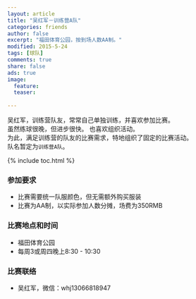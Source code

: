 ```yaml
---
layout: article
title: "吴红军－训练营A队"
categories: friends
author: false
excerpt: "福田体育公园，按到场人数AA制。"
modified: 2015-5-24
tags: [球队]
comments: true
share: false
ads: true
image:
  feature: 
  teaser: 
  
---
```


吴红军，训练营队友，常常自己单独训练，并喜欢参加比赛。   
虽然练球很晚，但进步很快。 也喜欢组织活动。    
为此，满足训练营的队友的比赛需求，特地组织了固定的比赛活动。    
队名暂定为`训练营A队`。

{% include toc.html %}

### 参加要求
- 比赛需要统一队服颜色，但无需额外购买服装
- 比赛为AA制，以实际参加人数分摊，场费为350RMB

### 比赛地点和时间
- 福田体育公园
- 每周3或周四晚上8:30 - 10:30

### 比赛联络
- 吴红军，微信：whj13066818947





